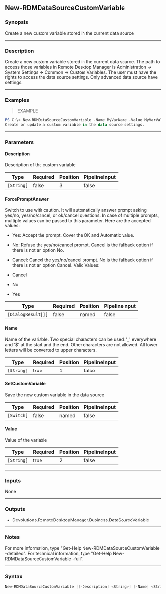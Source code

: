 New-RDMDataSourceCustomVariable
-------------------------------

### Synopsis
Create a new custom variable stored in the current data source

---

### Description

Create a new custom variable stored in the current data source. The path to access those variables in Remote Desktop Manager is Administration -> System Settings -> Common -> Custom Variables.
        The user must have the rights to access the data source settings. Only advanced data source have settings.

---

### Examples
> EXAMPLE

```PowerShell
PS C:\> New-RDMDataSourceCustomVariable -Name MyVarName -Value MyVarValue -Description MyVarDesc -SetCustomVariable
Create or update a custom variable in the data source settings.
```

---

### Parameters
#### **Description**
Description of the custom variable

|Type      |Required|Position|PipelineInput|
|----------|--------|--------|-------------|
|`[String]`|false   |3       |false        |

#### **ForcePromptAnswer**
Switch to use with caution. It will automatically answer prompt asking yes/no, yes/no/cancel, or ok/cancel questions. In case of multiple prompts, multiple values can be passed to this parameter. Here are the accepted values:
* Yes: Accept the prompt. Cover the OK and Automatic value.
* No: Refuse the yes/no/cancel prompt. Cancel is the fallback option if there is not an option No.
* Cancel: Cancel the yes/no/cancel prompt. No is the fallback option if there is not an option Cancel.
Valid Values:

* Cancel
* No
* Yes

|Type              |Required|Position|PipelineInput|
|------------------|--------|--------|-------------|
|`[DialogResult[]]`|false   |named   |false        |

#### **Name**
Name of the variable. Two special characters can be used: '_' everywhere and '$' at the start and the end. Other characters are not allowed. All lower letters will be converted to upper characters.

|Type      |Required|Position|PipelineInput|
|----------|--------|--------|-------------|
|`[String]`|true    |1       |false        |

#### **SetCustomVariable**
Save the new custom variable in the data source

|Type      |Required|Position|PipelineInput|
|----------|--------|--------|-------------|
|`[Switch]`|false   |named   |false        |

#### **Value**
Value of the variable

|Type      |Required|Position|PipelineInput|
|----------|--------|--------|-------------|
|`[String]`|true    |2       |false        |

---

### Inputs
None

---

### Outputs
* Devolutions.RemoteDesktopManager.Business.DataSourceVariable

---

### Notes
For more information, type "Get-Help New-RDMDataSourceCustomVariable -detailed". For technical information, type "Get-Help New-RDMDataSourceCustomVariable -full".

---

### Syntax
```PowerShell
New-RDMDataSourceCustomVariable [[-Description] <String>] [-Name] <String> [-SetCustomVariable] [-Value] <String> [-ForcePromptAnswer <Cancel | No | Yes>] [<CommonParameters>]
```
